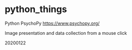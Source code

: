 # python_things
Python PsychoPy https://www.psychopy.org/

Image presentation and data collection from a mouse click

20200122

